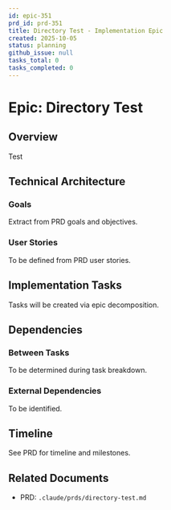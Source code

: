 ```yaml
---
id: epic-351
prd_id: prd-351
title: Directory Test - Implementation Epic
created: 2025-10-05
status: planning
github_issue: null
tasks_total: 0
tasks_completed: 0
---
```

# Epic: Directory Test

## Overview

Test

## Technical Architecture

### Goals
Extract from PRD goals and objectives.

### User Stories
To be defined from PRD user stories.

## Implementation Tasks

Tasks will be created via epic decomposition.

## Dependencies

### Between Tasks
To be determined during task breakdown.

### External Dependencies
To be identified.

## Timeline

See PRD for timeline and milestones.

## Related Documents

- PRD: `.claude/prds/directory-test.md`
